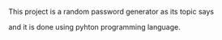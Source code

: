 This project is a random password generator as its topic says 

and it is done using pyhton programming language.
